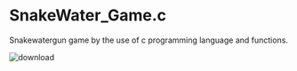 # SnakeWater_Game.c
Snakewatergun game by the use of c programming language and functions.


![download](https://user-images.githubusercontent.com/68494604/92555391-2c897700-f285-11ea-8b41-e0791a3822ae.png)

